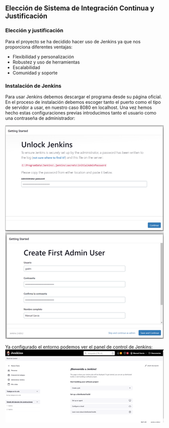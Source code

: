 ## Elección de Sistema de Integración Continua y Justificación

### Elección y justificación

Para el proyecto se ha decidido hacer uso de Jenkins ya que nos proporciona diferentes ventajas:
- Flexibilidad y personalización
- Robustez y uso de herramientas
- Escalabilidad
- Comunidad y soporte

### Instalación de Jenkins

Para usar Jenkins debemos descargar el programa desde su página oficial. En el proceso de instalación debemos escoger tanto el puerto como el tipo de servidor a usar, en nuestro caso 8080 en localhost. Una vez hemos hecho estas configuraciones previas introducimos tanto el usuario como una contraseña de administrador:

![](/./img/4_jenkins_login.png)
![](/./img/4_jenkins_login2.png)

Ya configurado el entorno podemos ver el panel de control de Jenkins:
![](/./img/4_jenkins_initial_look.png)
 